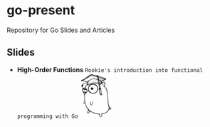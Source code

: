 # go-present

Repository for Go Slides and Articles

## Slides

- **High-Order Functions** `Rookie's introduction into functional programming with Go`
![academic-gopher](https://github.com/stefanhans/go-present/blob/master/slides/HighOrderFunctions/images/academic_gopher.png?raw=true)